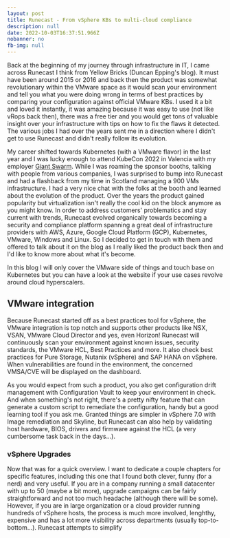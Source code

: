 ```yaml
---
layout: post
title: Runecast - From vSphere KBs to multi-cloud compliance
description: null
date: 2022-10-03T16:37:51.966Z
nobanner: no
fb-img: null
---
```


Back at the beginning of my journey through infrastructure in IT, I came across Runecast I think from Yellow Bricks (Duncan Epping's blog). It must have been around 2015 or 2016 and back then the product was somewhat revolutionary within the VMware space as it would scan your environment and tell you what you were doing wrong in terms of best practices by comparing your configuration against official VMware KBs. I used it a bit and loved it instantly, it was amazing because it was easy to use (not like vRops back then), there was a free tier and you would get tons of valuable insight over your infrastructure with tips on how to fix the flaws it detected. The various jobs I had over the years sent me in a direction where I didn't get to use Runecast and didn't really follow its evolution.

My career shifted towards Kubernetes (with a VMware flavor) in the last year and I was lucky enough to attend KubeCon 2022 in Valencia with my employer [Giant Swarm](https://www.giantswarm.io/). While I was roaming the sponsor booths, talking with people from various companies, I was surprised to bump into Runecast and had a flashback from my time in Scotland managing a 900 VMs infrastructure. I had a very nice chat with the folks at the booth and learned about the evolution of the product. Over the years the product gained popularity but virtualization isn't really the cool kid on the block anymore as you might know. In order to address customers' problematics and stay current with trends, Runecast evolved organically towards becoming a security and compliance platform spanning a great deal of infrastructure providers with AWS, Azure, Google Cloud Platform (GCP), Kubernetes, VMware, Windows and Linux. So I decided to get in touch with them and offered to talk about it on the blog as I really liked the product back then and I'd like to know more about what it's become.

In this blog I will only cover the VMware side of things and touch base on Kubernetes but you can have a look at the website if your use cases revolve around cloud hyperscalers.

## VMware integration

Because Runecast started off as a best practices tool for vSphere, the VMware integration is top notch and supports other products like NSX, VSAN, VMware Cloud Director and yes, even Horizon! Runecast will continuously scan your environment against known issues, security standards, the VMware HCL, Best Practices and more. It also check best practices for Pure Storage, Nutanix (vSphere) and SAP HANA on vSphere. When vulnerabilities are found in the environment, the concerned VMSA/CVE will be displayed on the dashboard.

As you would expect from such a product, you also get configuration drift management with Configuration Vault to keep your environment in check. And when something's not right, there's a pretty nifty feature that can generate a custom script to remediate the configuration, handy but a good learning tool if you ask me. Granted things are simpler in vSphere 7.0 with Image remediation and Skyline, but Runecast can also help by validating host hardware, BIOS, drivers and firmware against the HCL (a very cumbersome task back in the days...).

### vSphere Upgrades

Now that was for a quick overview. I want to dedicate a couple chapters for specific features, including this one that I found both clever, funny (for a nerd) and very useful. If you are in a company running a small datacenter with up to 50 (maybe a bit more), upgrade campaigns can be fairly straightforward and not too much headache (although there will be some). However, if you are in large organization or a cloud provider running hundreds of vSphere hosts, the process is much more involved, lenghthy, expensive and has a lot more visibility across departments (usually top-to-bottom...). Runecast attempts to simplify 